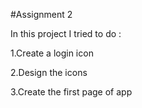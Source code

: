 #Assignment 2



In this project I tried to do :

 

 1.Create a login icon

 2.Design the icons

 3.Create the first page of app
